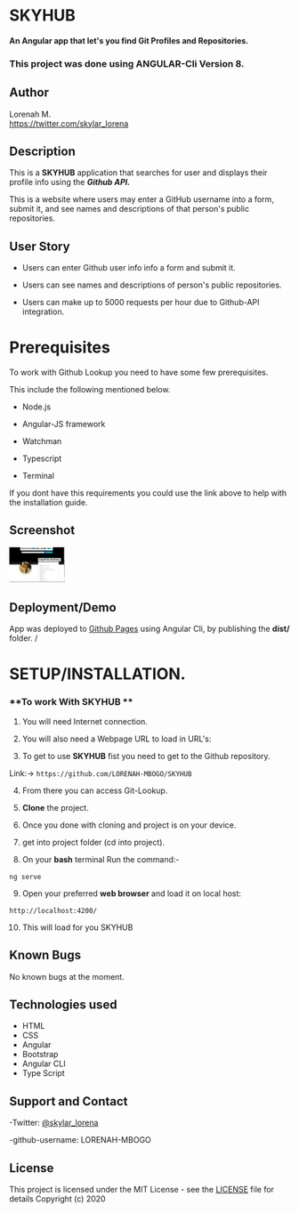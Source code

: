 # SKYHUB 
#### An Angular app that let's you find Git Profiles and Repositories.
### **This project was done using ANGULAR-Cli Version 8.**

## Author
Lorenah M.  
https://twitter.com/skylar_lorena


## Description
This is a **SKYHUB** application that searches for user and displays their profile info using the ***Github API.***

This is a website where users may enter a GitHub username into a form, submit it, and see names and descriptions of that person's public repositories.


## User Story

- Users can enter Github user info info a form and submit it.

- Users can see names and descriptions of person's public repositories.

- Users can make up to 5000 requests per hour due to Github-API integration.

# Prerequisites

To work with Github Lookup you need to have some few prerequisites.

This include the following mentioned below.


- Node.js

- Angular-JS framework

- Watchman

- Typescript

- Terminal

If you dont have this requirements you could use the link above to help with the installation guide.

## Screenshot
<img src="src/SKYLAR.png" width="100">

## Deployment/Demo
App was deployed to [Github Pages]() using Angular Cli, by publishing the **dist/** folder.
/

# **SETUP/INSTALLATION.**

### **To work With SKYHUB **

1. You will need Internet connection.

2. You will also need a Webpage URL to load in URL's:

3. To get to use **SKYHUB** fist you need to get to the Github repository.

Link:-> ```https://github.com/LORENAH-MBOGO/SKYHUB```

4. From there you can access Git-Lookup.

5. **Clone** the project.

6. Once you done with cloning and project is on your device.

7. get into project folder (cd into project).

8. On your **bash** terminal Run the command:-

```
ng serve
```

9. Open your preferred **web browser** and load it on local host:

```
http://localhost:4200/
```

10. This will load for you SKYHUB 



## Known Bugs
No known bugs at the moment.

## Technologies used
* HTML
* CSS
* Angular
* Bootstrap
* Angular CLI
* Type Script

## Support and Contact

-Twitter: [@skylar_lorena](https://twitter.com/skylar_lorena/)

-github-username: LORENAH-MBOGO

## License
This project is licensed under the MIT License - see the [LICENSE](LICENSE) file for details
Copyright (c) 2020
